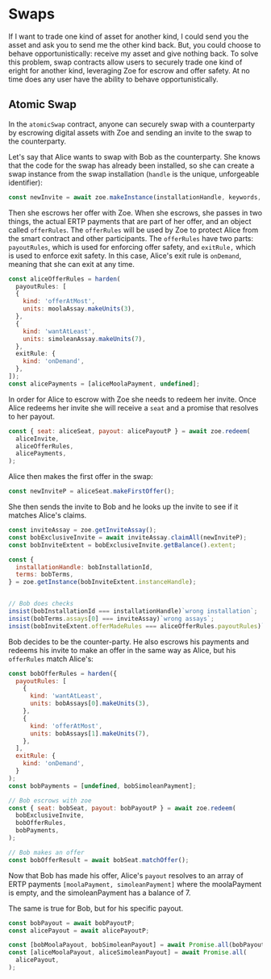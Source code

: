 # Swaps

<Zoe-Version/>

If I want to trade one kind of asset for another kind, I could send
you the asset and ask you to send me the other kind back. But, you
could choose to behave opportunistically: receive my asset and give
nothing back. To solve this problem, swap contracts allow users to
securely trade one kind of eright for another kind, leveraging Zoe for
escrow and offer safety. At no time does any user have the ability to
behave opportunistically.

## Atomic Swap

In the `atomicSwap` contract, anyone can securely swap with a counterparty by escrowing digital assets with Zoe and sending an invite to the swap to the counterparty.

Let's say that Alice wants to swap with Bob as the counterparty. She knows that the code for the swap has already
been installed, so she can create a swap instance from the swap
installation (`handle` is the unique, unforgeable identifier):

```js
const newInvite = await zoe.makeInstance(installationHandle, keywords, { assays });
```

Then she escrows her offer with Zoe. When she escrows, she passes in
two things, the actual ERTP payments that are part of her offer, and
an object called `offerRules`. The `offerRules` will be used by Zoe to
protect Alice from the smart contract and other participants. The
`offerRules` have two parts: `payoutRules`, which is used for
enforcing offer safety, and `exitRule,` which is used to enforce
exit safety. In this case, Alice's exit rule is `onDemand`, meaning
that she can exit at any time.

```js
const aliceOfferRules = harden(
  payoutRules: [
  {
    kind: 'offerAtMost',
    units: moolaAssay.makeUnits(3),
  },
  {
    kind: 'wantAtLeast',
    units: simoleanAssay.makeUnits(7),
  },
  exitRule: {
    kind: 'onDemand',
  },
]);
const alicePayments = [aliceMoolaPayment, undefined];
```

In order for Alice to escrow with Zoe she needs to redeem her invite. Once Alice redeems her invite she will receive a `seat` and a promise that resolves to her payout.

```js
const { seat: aliceSeat, payout: alicePayoutP } = await zoe.redeem(
  aliceInvite,
  aliceOfferRules,
  alicePayments,
);
```

Alice then makes the first offer in the swap:

```js
const newInviteP = aliceSeat.makeFirstOffer();
```

She then sends the invite to Bob and he looks up the invite to see if it matches Alice's claims.

```js
const inviteAssay = zoe.getInviteAssay();
const bobExclusiveInvite = await inviteAssay.claimAll(newInviteP);
const bobInviteExtent = bobExclusiveInvite.getBalance().extent;

const {
  installationHandle: bobInstallationId,
  terms: bobTerms,
} = zoe.getInstance(bobInviteExtent.instanceHandle);


// Bob does checks
insist(bobInstallationId === installationHandle)`wrong installation`;
insist(bobTerms.assays[0] === inviteAssay)`wrong assays`;
insist(bobInviteExtent.offerMadeRules === aliceOfferRules.payoutRules)`wrong payoutRules`;
```

Bob decides to be the counter-party. He also escrows his payments and redeems his invite to
make an offer in the same way as Alice, but his `offerRules` match Alice's:

```js
const bobOfferRules = harden({
  payoutRules: [
    {
      kind: 'wantAtLeast',
      units: bobAssays[0].makeUnits(3),
    },
    {
      kind: 'offerAtMost',
      units: bobAssays[1].makeUnits(7),
    },
  ],
  exitRule: {
    kind: 'onDemand',
  }
);
const bobPayments = [undefined, bobSimoleanPayment];

// Bob escrows with zoe
const { seat: bobSeat, payout: bobPayoutP } = await zoe.redeem(
  bobExclusiveInvite,
  bobOfferRules,
  bobPayments,
);

// Bob makes an offer
const bobOfferResult = await bobSeat.matchOffer();
```

Now that Bob has made his offer, Alice's `payout` resolves to an array
of ERTP payments `[moolaPayment, simoleanPayment]` where the
moolaPayment is empty, and the simoleanPayment has a balance of 7.

The same is true for Bob, but for his specific payout.

```js
const bobPayout = await bobPayoutP;
const alicePayout = await alicePayoutP;

const [bobMoolaPayout, bobSimoleanPayout] = await Promise.all(bobPayout);
const [aliceMoolaPayout, aliceSimoleanPayout] = await Promise.all(
  alicePayout,
);
```
